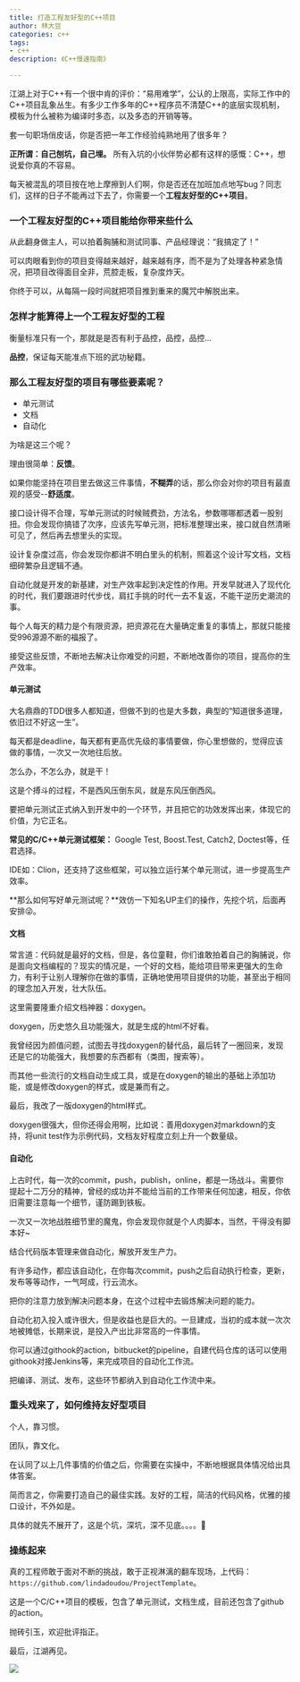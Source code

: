 ```yaml
---
title: 打造工程友好型的C++项目
author: 林大豆
categories: c++
tags:
- c++
description: 《C++慢速指南》

---
```


江湖上对于C++有一个很中肯的评价：“易用难学”，公认的上限高，实际工作中的C++项目乱象丛生。有多少工作多年的C++程序员不清楚C++的底层实现机制，模板为什么被称为编译时多态，以及多态的开销等等。

套一句职场俏皮话，你是否把一年工作经验纯熟地用了很多年？

**正所谓：自己刨坑，自己埋。** 所有入坑的小伙伴势必都有这样的感慨：C++，想说爱你真的不容易。

每天被混乱的项目按在地上摩擦到人们啊，你是否还在加班加点地写bug？同志们，这样的日子不能再过下去了，你需要一个**工程友好型的C++项目**。

### 一个工程友好型的C++项目能给你带来些什么

从此翻身做主人，可以拍着胸脯和测试同事、产品经理说：“我搞定了！”

可以肉眼看到你的项目变得越来越好，越来越有序，而不是为了处理各种紧急情况，把项目改得面目全非，荒腔走板，复杂度炸天。

你终于可以，从每隔一段时间就把项目推到重来的魔咒中解脱出来。

### 怎样才能算得上一个工程友好型的工程

衡量标准只有一个，那就是是否有利于品控，品控，品控...

**品控**，保证每天能准点下班的武功秘籍。

### 那么工程友好型的项目有哪些要素呢？

- 单元测试
- 文档
- 自动化

为啥是这三个呢？

理由很简单：**反馈**。

如果你能坚持在项目里去做这三件事情，**不糊弄**的话，那么你会对你的项目有最直观的感受--**舒适度**。

接口设计得不合理，写单元测试的时候贼费劲，方法名，参数哪哪都透着一股别扭。你会发现你搞错了次序，应该先写单元测，把标准整理出来，接口就自然清晰可见了，然后再去想里头的实现。

设计复杂度过高，你会发现你都讲不明白里头的机制，照着这个设计写文档，文档细碎繁杂且逻辑不通。

自动化就是开发的新基建，对生产效率起到决定性的作用。开发早就进入了现代化的时代，我们要跟进时代步伐，肩扛手挑的时代一去不复返，不能干逆历史潮流的事。

每个人每天的精力是个有限资源，把资源花在大量确定重复的事情上，那就只能接受996源源不断的福报了。

接受这些反馈，不断地去解决让你难受的问题，不断地改善你的项目，提高你的生产效率。

#### 单元测试

大名鼎鼎的TDD很多人都知道，但做不到的也是大多数，典型的“知道很多道理，依旧过不好这一生”。

每天都是deadline，每天都有更高优先级的事情要做，你心里想做的，觉得应该做的事情，一次又一次地往后放。

怎么办，不怎么办，就是干！

这是个搏斗的过程，不是西风压倒东风，就是东风压倒西风。

要把单元测试正式纳入到开发中的一个环节，并且把它的功效发挥出来，体现它的价值，为它正名。

**常见的C/C++单元测试框架：** Google Test, Boost.Test, Catch2, Doctest等，任君选择。

IDE如：Clion，还支持了这些框架，可以独立运行某个单元测试，进一步提高生产效率。

**那么如何写好单元测试呢？**效仿一下知名UP主们的操作，先挖个坑，后面再安排😜。

#### 文档

常言道：代码就是最好的文档，但是，各位童鞋，你们谁敢拍着自己的胸脯说，你是面向文档编程的？现实的情况是，一个好的文档，能给项目带来更强大的生命力，有利于让别人理解你在做的事情，正确地使用项目提供的功能，甚至出于相同的理念加入开发，壮大队伍。

这里需要隆重介绍文档神器：doxygen。

doxygen，历史悠久且功能强大，就是生成的html不好看。

我曾经因为颜值问题，试图去寻找doxygen的替代品，最后转了一圈回来，发现还是它的功能强大，我想要的东西都有（类图，搜索等）。

而其他一些流行的文档自动生成工具，或是在doxygen的输出的基础上添加功能，或是修改doxygen的样式，或是兼而有之。

最后，我改了一版doxygen的html样式。

doxygen很强大，但你还得会用啊，比如说：善用doxygen对markdown的支持，将unit test作为示例代码，文档友好程度立刻上升一个数量级。

#### 自动化

上古时代，每一次的commit，push，publish，online，都是一场战斗。需要你提起十二万分的精神，曾经的成功并不能给当前的工作带来任何加速，相反，你依旧需要注意每一个细节，谨防踢到铁板。

一次又一次地战胜细节里的魔鬼，你会发现你就是个人肉脚本，当然，干得没有脚本好~

结合代码版本管理来做自动化，解放开发生产力。

有许多动作，都应该自动化，在你每次commit，push之后自动执行检查，更新，发布等等动作，一气呵成，行云流水。

把你的注意力放到解决问题本身，在这个过程中去锻炼解决问题的能力。

自动化初入投入或许很大，但是收益也是巨大的。一旦建成，当初的成本就一次次地被摊低，长期来说，是投入产出比非常高的一件事情。

你可以通过githook的action，bitbucket的pipeline，自建代码仓库的话可以使用githook对接Jenkins等，来完成项目的自动化工作流。

把编译、测试、发布，这些环节都纳入到自动化工作流中来。

### 重头戏来了，如何维持友好型项目

个人，靠习惯。

团队，靠文化。

在认同了以上几件事情的价值之后，你需要在实操中，不断地根据具体情况给出具体答案。

简而言之，你需要打造自己的最佳实践。友好的工程，简洁的代码风格，优雅的接口设计，不外如是。

具体的就先不展开了，这是个坑，深坑，深不见底。。。。🤣

### 操练起来

真的工程师敢于面对不断的挑战，敢于正视淋漓的翻车现场，上代码：`https://github.com/lindadoudou/ProjectTemplate`。

这是一个C/C++项目的模板，包含了单元测试，文档生成，目前还包含了github的action。

抛砖引玉，欢迎批评指正。

最后，江湖再见。

![](/blog/assets/images/lindadou_zhetengji_8.jpg)

